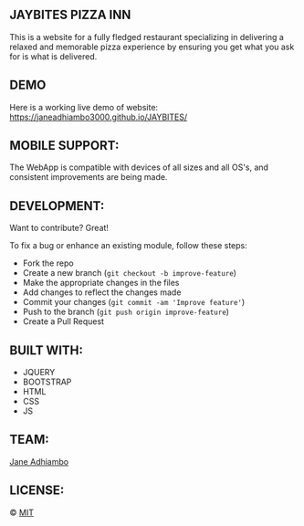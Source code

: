 ## JAYBITES PIZZA INN
This is a website for a fully fledged restaurant specializing in delivering a relaxed and memorable pizza experience by ensuring you get what you ask for is what is delivered.

## DEMO
Here is a working live demo of website:   https://janeadhiambo3000.github.io/JAYBITES/


## MOBILE SUPPORT:
The WebApp is compatible with devices of all sizes and all OS's, and consistent improvements are being made.


## DEVELOPMENT:
Want to contribute? Great!

To fix a bug or enhance an existing module, follow these steps:

- Fork the repo
- Create a new branch (`git checkout -b improve-feature`)
- Make the appropriate changes in the files
- Add changes to reflect the changes made
- Commit your changes (`git commit -am 'Improve feature'`)
- Push to the branch (`git push origin improve-feature`)
- Create a Pull Request 



## BUILT WITH:
- JQUERY
- BOOTSTRAP
- HTML
- CSS
- JS


## TEAM:


[Jane Adhiambo ](https://github.com/JaneAdhiambo3000) 

## LICENSE:

© [MIT](LICENSE)

